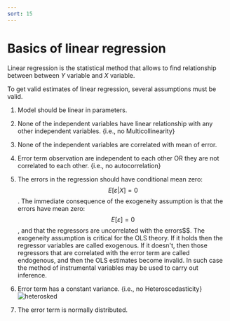 ```yaml
---
sort: 15
---
```


# Basics of linear regression


Linear regression is the statistical method that allows to find relationship between between $Y$ variable and $X$ variable.


To get valid estimates of linear regression, several assumptions must be valid.

1. Model should be linear in parameters.

2. None of the independent variables have linear relationship with any other independent variables. {i.e., no Multicollinearity}

3. None of the independent variables are correlated with mean of error.

4. Error term observation are independent to each other OR they are not correlated to each other. {i.e., no autocorrelation}

5. The errors in the regression should have conditional mean zero: $$ E[\varepsilon| X] = 0 $$. The immediate consequence of the exogeneity assumption is that the errors have mean zero: $$E[\varepsilon] = 0 $$, and that the regressors are uncorrelated with the errors$$. The exogeneity assumption is critical for the OLS theory. If it holds then the regressor variables are called exogenous. If it doesn't, then those regressors that are correlated with the error term are called endogenous, and then the OLS estimates become invalid. In such case the method of instrumental variables may be used to carry out inference.

6. Error term has a constant variance. {i.e., no Heteroscedasticity} ![heterosked](https://cdn.analystprep.com/study-notes/wp-content/uploads/2021/02/06153808/Img_1.jpg)

7. The error term is normally distributed.


##